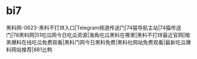 # bi7
黑料网-0623-黑料不打烊入口|Telegram频道传送门|74猫导航主站|74猫传送门|78黑料网|51吃瓜网今日吃瓜资源|海角吃瓜黑料在哪里|黑料不打烊最近官网|暗黑爆料在线吃瓜免费观看|黑料门网今日黑料免费|黑料社网站免费观看|最新吃瓜爆料网站推荐|881比鸭
